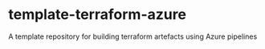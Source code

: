 # template-terraform-azure
A template repository for building terraform artefacts using Azure pipelines
